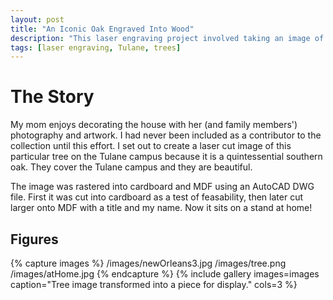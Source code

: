 ```yaml
---
layout: post
title: "An Iconic Oak Engraved Into Wood"
description: "This laser engraving project involved taking an image of Tulane's 'Tree of Knowledge' and transforming it into a piece to be displayed at home."
tags: [laser engraving, Tulane, trees]
---
```

# The Story

My mom enjoys decorating the house with her (and family members') photography and artwork. I had never been included as a contributor to the collection until this effort. I set out to create a laser cut image of this particular tree on the Tulane campus because it is a quintessential southern oak. They cover the Tulane campus and they are beautiful.

The image was rastered into cardboard and MDF using an AutoCAD DWG file. First it was cut into cardboard as a test of feasability, then later cut larger onto MDF with a title and my name. Now it sits on a stand at home!


## Figures

{% capture images %}
	/images/newOrleans3.jpg
	/images/tree.png
	/images/atHome.jpg
{% endcapture %}
{% include gallery images=images caption="Tree image transformed into a piece for display." cols=3 %}
